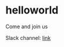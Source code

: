 # helloworld
Come and join us

Slack channel: [link](https://medium.com/@pymhq/new-slack-channel-to-join-andy-at-cloudnative-serverless-meetup-9816ab60d7d3)
